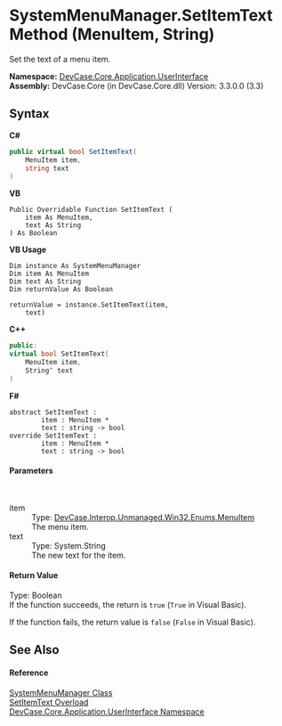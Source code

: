 # SystemMenuManager.SetItemText Method (MenuItem, String)
 

Set the text of a menu item.

**Namespace:**&nbsp;<a href="N_DevCase_Core_Application_UserInterface">DevCase.Core.Application.UserInterface</a><br />**Assembly:**&nbsp;DevCase.Core (in DevCase.Core.dll) Version: 3.3.0.0 (3.3)

## Syntax

**C#**<br />
``` C#
public virtual bool SetItemText(
	MenuItem item,
	string text
)
```

**VB**<br />
``` VB
Public Overridable Function SetItemText ( 
	item As MenuItem,
	text As String
) As Boolean
```

**VB Usage**<br />
``` VB Usage
Dim instance As SystemMenuManager
Dim item As MenuItem
Dim text As String
Dim returnValue As Boolean

returnValue = instance.SetItemText(item, 
	text)
```

**C++**<br />
``` C++
public:
virtual bool SetItemText(
	MenuItem item, 
	String^ text
)
```

**F#**<br />
``` F#
abstract SetItemText : 
        item : MenuItem * 
        text : string -> bool 
override SetItemText : 
        item : MenuItem * 
        text : string -> bool 
```


#### Parameters
&nbsp;<dl><dt>item</dt><dd>Type: <a href="T_DevCase_Interop_Unmanaged_Win32_Enums_MenuItem">DevCase.Interop.Unmanaged.Win32.Enums.MenuItem</a><br />The menu item.</dd><dt>text</dt><dd>Type: System.String<br />The new text for the item.</dd></dl>

#### Return Value
Type: Boolean<br />If the function succeeds, the return is `true` (`True` in Visual Basic). 

 If the function fails, the return value is `false` (`False` in Visual Basic).

## See Also


#### Reference
<a href="T_DevCase_Core_Application_UserInterface_SystemMenuManager">SystemMenuManager Class</a><br /><a href="Overload_DevCase_Core_Application_UserInterface_SystemMenuManager_SetItemText">SetItemText Overload</a><br /><a href="N_DevCase_Core_Application_UserInterface">DevCase.Core.Application.UserInterface Namespace</a><br />